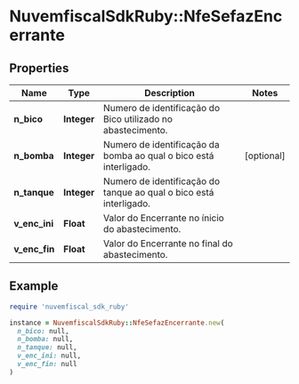 # NuvemfiscalSdkRuby::NfeSefazEncerrante

## Properties

| Name | Type | Description | Notes |
| ---- | ---- | ----------- | ----- |
| **n_bico** | **Integer** | Numero de identificação do Bico utilizado no abastecimento. |  |
| **n_bomba** | **Integer** | Numero de identificação da bomba ao qual o bico está interligado. | [optional] |
| **n_tanque** | **Integer** | Numero de identificação do tanque ao qual o bico está interligado. |  |
| **v_enc_ini** | **Float** | Valor do Encerrante no ínicio do abastecimento. |  |
| **v_enc_fin** | **Float** | Valor do Encerrante no final do abastecimento. |  |

## Example

```ruby
require 'nuvemfiscal_sdk_ruby'

instance = NuvemfiscalSdkRuby::NfeSefazEncerrante.new(
  n_bico: null,
  n_bomba: null,
  n_tanque: null,
  v_enc_ini: null,
  v_enc_fin: null
)
```

